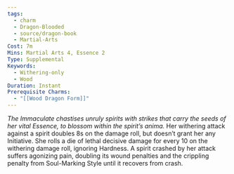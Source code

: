 ```yaml
---
tags:
  - charm
  - Dragon-Blooded
  - source/dragon-book
  - Martial-Arts
Cost: 7m
Mins: Martial Arts 4, Essence 2
Type: Supplemental
Keywords:
  - Withering-only
  - Wood
Duration: Instant
Prerequisite Charms:
  - "[[Wood Dragon Form]]"
---
```

*The Immaculate chastises unruly spirits with strikes that carry the seeds of her vital Essence, to blossom within the spirit’s anima.*
Her withering attack against a spirit doubles 8s on the damage roll, but doesn’t grant her any Initiative. She rolls a die of lethal decisive damage for every 10 on the withering damage roll, ignoring Hardness. A spirit crashed by her attack suffers agonizing pain, doubling its wound penalties and the crippling penalty from Soul-Marking Style until it recovers from crash.